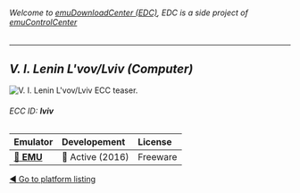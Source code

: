 ###### Welcome to [emuDownloadCenter (EDC)](https://github.com/PhoenixInteractiveNL/emuDownloadCenter/wiki/), EDC is a side project of [emuControlCenter](https://github.com/PhoenixInteractiveNL/emuControlCenter/wiki/)
***
## _V. I. Lenin L'vov/Lviv (Computer)_
![](https://raw.githubusercontent.com/wiki/PhoenixInteractiveNL/emuDownloadCenter/images_platform/ecc_lviv_teaser.png "V. I. Lenin L'vov/Lviv ECC teaser.")
###### ECC ID: **lviv**

| Emulator   | Developement        | License     |
|:-----------|:--------------------|:------------|
| [:file_folder: **EMU**](https://github.com/PhoenixInteractiveNL/emuDownloadCenter/wiki/Emulator-emu#menu) | :large_blue_circle: Active (2016) | Freeware |

[:arrow_backward: Go to platform listing](https://github.com/PhoenixInteractiveNL/emuDownloadCenter/wiki/EDC-Platform-List)
